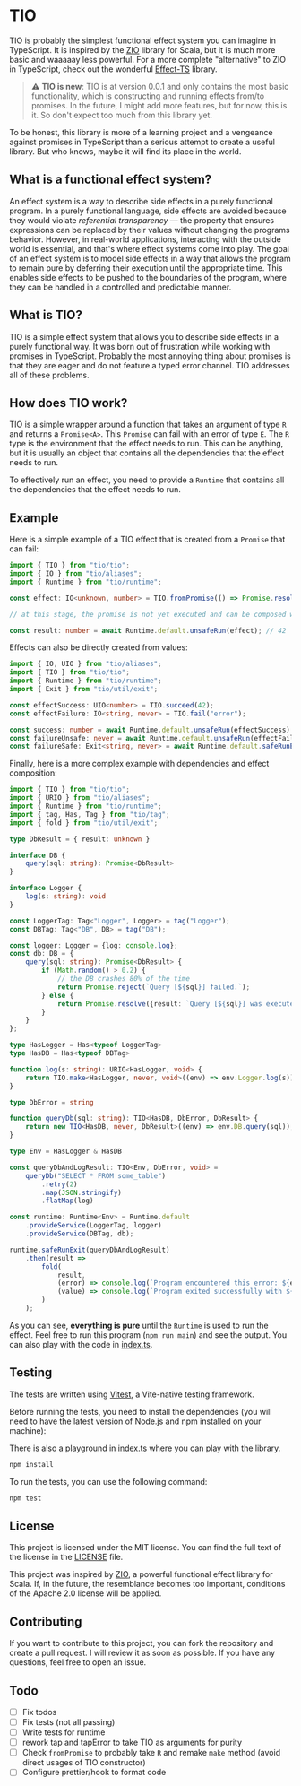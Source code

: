 # TIO

TIO is probably the simplest functional effect system you can imagine in TypeScript. It is inspired by
the [ZIO](https://zio.dev/) library for Scala, but it is much more basic and waaaaay less powerful. For a more
complete "alternative" to ZIO in TypeScript, check out the wonderful [Effect-TS](https://github.com/Effect-TS/effect)
library.

> :warning: **TIO is new**: TIO is at version 0.0.1 and only contains the most basic functionality, which is
> constructing and running effects from/to promises. In the future, I might add more features, but for now, this is it.
> So don't expect too much from this library yet.

To be honest, this library is more of a learning project and a vengeance against promises in TypeScript than a serious
attempt to create a useful library. But who knows, maybe it will find its place in the world.

## What is a functional effect system?

An effect system is a way to describe side effects in a purely functional program. In a purely functional language, side
effects are avoided because they would violate _referential transparency_ — the property that ensures expressions can be
replaced by their values without changing the programs behavior. However, in real-world applications, interacting with
the outside world is essential, and that's where effect systems come into play. The goal of an effect system is to model
side effects in a way that allows the program to remain pure by deferring their execution until the appropriate time.
This enables side effects to be pushed to the boundaries of the program, where they can be handled in a controlled and
predictable manner.

## What is TIO?

TIO is a simple effect system that allows you to describe side effects in a purely functional way. It was born out of
frustration while working with promises in TypeScript. Probably the most annoying thing about promises is that they
are eager and do not feature a typed error channel. TIO addresses all of these problems.

## How does TIO work?

TIO is a simple wrapper around a function that takes an argument of type `R` and returns a `Promise<A>`. This `Promise`
can fail with an error of type `E`. The `R` type is the environment that the effect needs to run. This can be anything,
but it is usually an object that contains all the dependencies that the effect needs to run.

To effectively run an effect, you need to provide a `Runtime` that contains all the dependencies that the effect needs
to run.

## Example

Here is a simple example of a TIO effect that is created from a `Promise` that can fail:

```typescript
import { TIO } from "tio/tio";
import { IO } from "tio/aliases";
import { Runtime } from "tio/runtime";

const effect: IO<unknown, number> = TIO.fromPromise(() => Promise.resolve(42));

// at this stage, the promise is not yet executed and can be composed with other effects

const result: number = await Runtime.default.unsafeRun(effect); // 42
```

Effects can also be directly created from values:

```typescript
import { IO, UIO } from "tio/aliases";
import { TIO } from "tio/tio";
import { Runtime } from "tio/runtime";
import { Exit } from "tio/util/exit";

const effectSuccess: UIO<number> = TIO.succeed(42);
const effectFailure: IO<string, never> = TIO.fail("error");

const success: number = await Runtime.default.unsafeRun(effectSuccess); // 42
const failureUnsafe: never = await Runtime.default.unsafeRun(effectFailure); // throws the error
const failureSafe: Exit<string, never> = await Runtime.default.safeRunExit(effectFailure); // { error: "error" }
```

Finally, here is a more complex example with dependencies and effect composition:

```typescript
import { TIO } from "tio/tio";
import { URIO } from "tio/aliases";
import { Runtime } from "tio/runtime";
import { tag, Has, Tag } from "tio/tag";
import { fold } from "tio/util/exit";

type DbResult = { result: unknown }

interface DB {
    query(sql: string): Promise<DbResult>
}

interface Logger {
    log(s: string): void
}

const LoggerTag: Tag<"Logger", Logger> = tag("Logger");
const DBTag: Tag<"DB", DB> = tag("DB");

const logger: Logger = {log: console.log};
const db: DB = {
    query(sql: string): Promise<DbResult> {
        if (Math.random() > 0.2) {
            // the DB crashes 80% of the time
            return Promise.reject(`Query [${sql}] failed.`);
        } else {
            return Promise.resolve({result: `Query [${sql}] was executed successfully.`});
        }
    }
};

type HasLogger = Has<typeof LoggerTag>
type HasDB = Has<typeof DBTag>

function log(s: string): URIO<HasLogger, void> {
    return TIO.make<HasLogger, never, void>((env) => env.Logger.log(s));
}

type DbError = string

function queryDb(sql: string): TIO<HasDB, DbError, DbResult> {
    return new TIO<HasDB, never, DbResult>((env) => env.DB.query(sql));
}

type Env = HasLogger & HasDB

const queryDbAndLogResult: TIO<Env, DbError, void> =
    queryDb("SELECT * FROM some_table")
        .retry(2)
        .map(JSON.stringify)
        .flatMap(log)

const runtime: Runtime<Env> = Runtime.default
    .provideService(LoggerTag, logger)
    .provideService(DBTag, db);

runtime.safeRunExit(queryDbAndLogResult)
    .then(result =>
        fold(
            result,
            (error) => console.log(`Program encountered this error: ${error}`),
            (value) => console.log(`Program exited successfully with ${value}`)
        )
    );
```

As you can see, **everything is pure** until the `Runtime` is used to run the effect.
Feel free to run this program (`npm run main`) and see the output. You can also play with the code
in [index.ts](src/index.ts).

## Testing

The tests are written using [Vitest](https://vitest.dev/), a Vite-native testing framework.

Before running the tests, you need to install the dependencies (you will need to have the latest version of Node.js and
npm installed on your machine):

There is also a playground in [index.ts](src/index.ts) where you can play with the library.

```bash
npm install
```

To run the tests, you can use the following command:

```bash
npm test
```

## License

This project is licensed under the MIT license. You can find the full text of the license in the [LICENSE](LICENSE.txt)
file.

This project was inspired by [ZIO](https://zio.dev/), a powerful functional effect library for Scala. If, in the future,
the resemblance becomes too important, conditions of the Apache 2.0 license will be applied.

## Contributing

If you want to contribute to this project, you can fork the repository and create a pull request. I will review it as
soon as possible. If you have any questions, feel free to open an issue.

## Todo

- [ ] Fix todos
- [ ] Fix tests (not all passing)
- [ ] Write tests for runtime
- [ ] rework tap and tapError to take TIO as arguments for purity
- [ ] Check `fromPromise` to probably take `R` and remake `make` method (avoid direct usages of TIO constructor)
- [ ] Configure prettier/hook to format code
